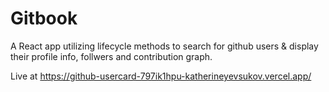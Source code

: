 # Gitbook

A React app utilizing lifecycle methods to search for github users & display their profile info, follwers and contribution graph.

Live at https://github-usercard-797ik1hpu-katherineyevsukov.vercel.app/
